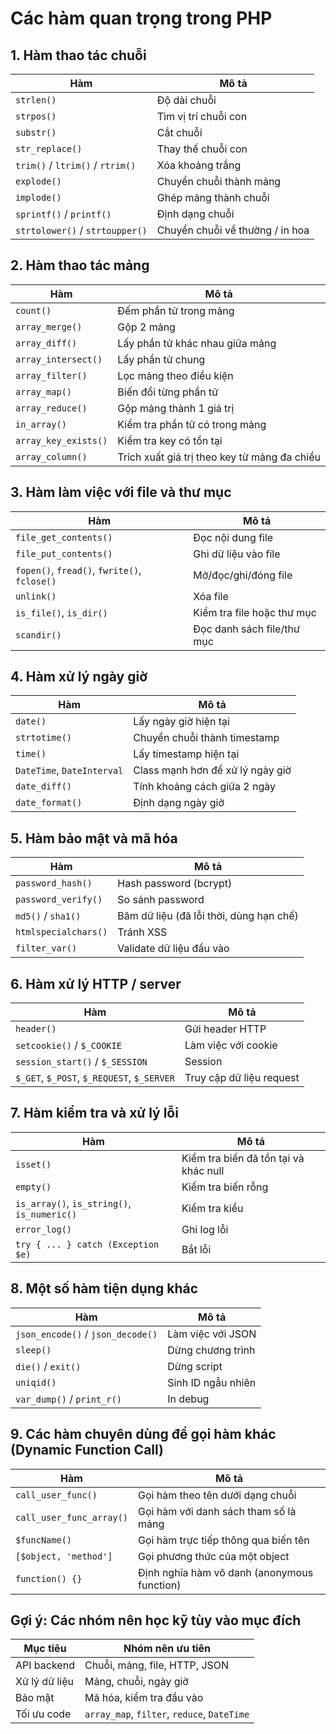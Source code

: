 # Các hàm quan trọng trong PHP

## 1. Hàm thao tác chuỗi

| Hàm                              | Mô tả                           |
| -------------------------------- | ------------------------------- |
| `strlen()`                       | Độ dài chuỗi                    |
| `strpos()`                       | Tìm vị trí chuỗi con            |
| `substr()`                       | Cắt chuỗi                       |
| `str_replace()`                  | Thay thế chuỗi con              |
| `trim()` / `ltrim()` / `rtrim()` | Xóa khoảng trắng                |
| `explode()`                      | Chuyển chuỗi thành mảng         |
| `implode()`                      | Ghép mảng thành chuỗi           |
| `sprintf()` / `printf()`         | Định dạng chuỗi                 |
| `strtolower()` / `strtoupper()`  | Chuyển chuỗi về thường / in hoa |

## 2. Hàm thao tác mảng

| Hàm                  | Mô tả                                        |
| -------------------- | -------------------------------------------- |
| `count()`            | Đếm phần tử trong mảng                       |
| `array_merge()`      | Gộp 2 mảng                                   |
| `array_diff()`       | Lấy phần tử khác nhau giữa mảng              |
| `array_intersect()`  | Lấy phần tử chung                            |
| `array_filter()`     | Lọc mảng theo điều kiện                      |
| `array_map()`        | Biến đổi từng phần tử                        |
| `array_reduce()`     | Gộp mảng thành 1 giá trị                     |
| `in_array()`         | Kiểm tra phần tử có trong mảng               |
| `array_key_exists()` | Kiểm tra key có tồn tại                      |
| `array_column()`     | Trích xuất giá trị theo key từ mảng đa chiều |

## 3. Hàm làm việc với file và thư mục

| Hàm                                          | Mô tả                      |
| -------------------------------------------- | -------------------------- |
| `file_get_contents()`                        | Đọc nội dung file          |
| `file_put_contents()`                        | Ghi dữ liệu vào file       |
| `fopen()`, `fread()`, `fwrite()`, `fclose()` | Mở/đọc/ghi/đóng file       |
| `unlink()`                                   | Xóa file                   |
| `is_file()`, `is_dir()`                      | Kiểm tra file hoặc thư mục |
| `scandir()`                                  | Đọc danh sách file/thư mục |

## 4. Hàm xử lý ngày giờ

| Hàm                        | Mô tả                            |
| -------------------------- | -------------------------------- |
| `date()`                   | Lấy ngày giờ hiện tại            |
| `strtotime()`              | Chuyển chuỗi thành timestamp     |
| `time()`                   | Lấy timestamp hiện tại           |
| `DateTime`, `DateInterval` | Class mạnh hơn để xử lý ngày giờ |
| `date_diff()`              | Tính khoảng cách giữa 2 ngày     |
| `date_format()`            | Định dạng ngày giờ               |

## 5. Hàm bảo mật và mã hóa

| Hàm                  | Mô tả                                   |
| -------------------- | --------------------------------------- |
| `password_hash()`    | Hash password (bcrypt)                  |
| `password_verify()`  | So sánh password                        |
| `md5()` / `sha1()`   | Băm dữ liệu (đã lỗi thời, dùng hạn chế) |
| `htmlspecialchars()` | Tránh XSS                               |
| `filter_var()`       | Validate dữ liệu đầu vào                |

## 6. Hàm xử lý HTTP / server

| Hàm                                        | Mô tả                    |
| ------------------------------------------ | ------------------------ |
| `header()`                                 | Gửi header HTTP          |
| `setcookie()` / `$_COOKIE`                 | Làm việc với cookie      |
| `session_start()` / `$_SESSION`            | Session                  |
| `$_GET`, `$_POST`, `$_REQUEST`, `$_SERVER` | Truy cập dữ liệu request |

## 7. Hàm kiểm tra và xử lý lỗi

| Hàm                                         | Mô tả                                 |
| ------------------------------------------- | ------------------------------------- |
| `isset()`                                   | Kiểm tra biến đã tồn tại và khác null |
| `empty()`                                   | Kiểm tra biến rỗng                    |
| `is_array()`, `is_string()`, `is_numeric()` | Kiểm tra kiểu                         |
| `error_log()`                               | Ghi log lỗi                           |
| `try { ... } catch (Exception $e)`          | Bắt lỗi                               |

## 8. Một số hàm tiện dụng khác

| Hàm                               | Mô tả              |
| --------------------------------- | ------------------ |
| `json_encode()` / `json_decode()` | Làm việc với JSON  |
| `sleep()`                         | Dừng chương trình  |
| `die()` / `exit()`                | Dừng script        |
| `uniqid()`                        | Sinh ID ngẫu nhiên |
| `var_dump()` / `print_r()`        | In debug           |

## 9. Các hàm chuyên dùng để gọi hàm khác (Dynamic Function Call)

| Hàm                      | Mô tả                                       |
| ------------------------ | ------------------------------------------- |
| `call_user_func()`       | Gọi hàm theo tên dưới dạng chuỗi            |
| `call_user_func_array()` | Gọi hàm với danh sách tham số là mảng       |
| `$funcName()`            | Gọi hàm trực tiếp thông qua biến tên        |
| `[$object, 'method']`    | Gọi phương thức của một object              |
| `function() {}`          | Định nghĩa hàm vô danh (anonymous function) |

## Gợi ý: Các nhóm nên học kỹ tùy vào mục đích

| Mục tiêu      | Nhóm nên ưu tiên                            |
| ------------- | ------------------------------------------- |
| API backend   | Chuỗi, mảng, file, HTTP, JSON               |
| Xử lý dữ liệu | Mảng, chuỗi, ngày giờ                       |
| Bảo mật       | Mã hóa, kiểm tra đầu vào                    |
| Tối ưu code   | `array_map`, `filter`, `reduce`, `DateTime` |
